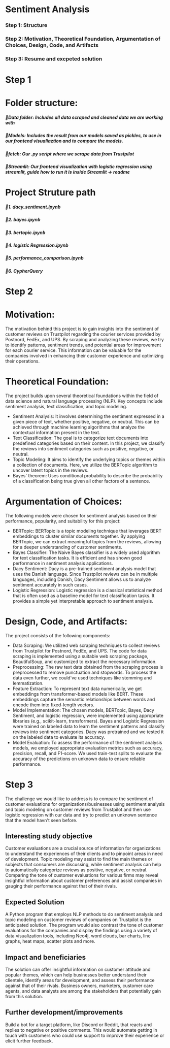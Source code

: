 # Sentiment Analysis
### Step 1: Structure
### Step 2: Motivation, Theoretical Foundation, Argumentation of Choices, Design, Code, and Artifacts
### Step 3: Resume and excpeted solution


# Step 1
# Folder structure:
##### 📁Data folder: Includes all data scraped and cleaned data we are working with
##### 📁Models: Includes the result from our models saved as pickles, to use in our frontend visualiaztion and to compare the models.
##### 📁fetch: Our .py script where we scrape data from Trustpilot
##### 📁Streamlit: Our frontend visualization with logistic regression using streamlit, guide how to run it is inside Streamlit -> readme

# Project Struture path
##### 📑1. dacy_sentiment.ipynb
##### 📑2. bayes.ipynb
##### 📑3. bertopic.ipynb
##### 📑4. logistic Regression.ipynb
##### 📑5. performance_comparison.ipynb
##### 📑6. CypherQuery

# Step 2
# Motivation:
The motivation behind this  project is to gain insights into the sentiment of customer reviews on Trustpilot regarding the courier services provided by Postnord, FedEx, and UPS. By scraping and analyzing these reviews, we try to identify patterns, sentiment trends, and potential areas for improvement for each courier service. This information can be valuable for the companies involved in enhancing their customer experience and optimizing their operations.

# Theoretical Foundation:

The project builds upon several theoretical foundations within the field of data science and natural language processing (NLP). Key concepts include sentiment analysis, text classification, and topic modeling.
- Sentiment Analysis: It involves determining the sentiment expressed in a given piece of text, whether positive, negative, or neutral. This can be achieved through machine learning algorithms that analyze the contextual information present in the text.
- Text Classification: The goal is to categorize text documents into predefined categories based on their content. In this project, we classify the reviews into sentiment categories such as positive, negative, or neutral.
- Topic Modeling: It aims to identify the underlying topics or themes within a collection of documents. Here, we utilize the BERTopic algorithm to uncover latent topics in the reviews.
- Bayes' theorem: Uses conditional probability to describe the probability of a classification being true given all other factors of a sentence.

# Argumentation of Choices:

The following models were chosen for sentiment analysis based on their performance, popularity, and suitability for this project:
- BERTopic: BERTopic is a topic modeling technique that leverages BERT embeddings to cluster similar documents together. By applying BERTopic, we can extract meaningful topics from the reviews, allowing for a deeper understanding of customer sentiments.
- Bayes Classifier: The Naive Bayes classifier is a widely used algorithm for text classification tasks. It is efficient and has shown good performance in sentiment analysis applications.
- Dacy Sentiment: Dacy is a pre-trained sentiment analysis model that uses the Danish language. Since Trustpilot reviews can be in multiple languages, including Danish, Dacy Sentiment allows us to analyze sentiment accurately in such cases.
- Logistic Regression: Logistic regression is a classical statistical method that is often used as a baseline model for text classification tasks. It provides a simple yet interpretable approach to sentiment analysis.

# Design, Code, and Artifacts:

The project consists of the following components:
- Data Scraping: We utilized web scraping techniques to collect reviews from Trustpilot for Postnord, FedEx, and UPS. The code for data scraping is implemented using a suitable web scraping package, BeautifulSoup, and customized to extract the necessary information.
- Preprocessing: The raw text data obtained from the scraping process is preprocessed to remove punctuation and stopwords. To process the data even further, we could've used techniques like stemming and lemmatization.
- Feature Extraction: To represent text data numerically, we get embeddings from transformer-based models like BERT. These embeddings capture the semantic relationships between words and encode them into fixed-length vectors.
- Model Implementation: The chosen models, BERTopic, Bayes, Dacy Sentiment, and logistic regression, were implemented using appropriate libraries (e.g., scikit-learn, transformers). Bayes and Logistic Regression were trained on labeled data to learn the sentiment patterns and classify reviews into sentiment categories. Dacy was pretrained and we tested it on the labeled data to evaluate its accuracy.
- Model Evaluation: To assess the performance of the sentiment analysis models, we employed appropriate evaluation metrics such as accuracy, precision, recall, and F1-score. We used train-test splits to evaluate the accuracy of the predictions on unknown data to ensure reliable performance.


# Step 3
The challenge we would like to address is to compare the sentiment of customer evaluations for organizations/businesses using sentiment analysis and topic modeling on customer reviews from Trustpilot and then use logistic regression with our data and try to predict an unknown sentence that the model havn't seen before.

## Interesting study objective
Customer evaluations are a crucial source of information for organizations to understand the experiences of their clients and to pinpoint areas in need of development. Topic modeling may assist to find the main themes or subjects that consumers are discussing, while sentiment analysis can help to automatically categorize reviews as positive, negative, or neutral. Comparing the tone of customer evaluations for various firms may reveal insightful information about customer preferences and assist companies in gauging their performance against that of their rivals. 

## Expected Solution
A Python program that employs NLP methods to do sentiment analysis and topic modeling on customer reviews of companies on Trustpilot is the anticipated solution. The program would also contrast the tone of customer evaluations for the companies and display the findings using a variety of data visualization tools, including Neo4j, word clouds, bar charts, line graphs, heat maps, scatter plots and more.

## Impact and beneficiaries
The solution can offer insightful information on customer attitude and popular themes, which can help businesses better understand their clientele, identify areas for development, and assess their performance against that of their rivals. Business owners, marketers, customer care agents, and data analysts are among the stakeholders that potentially gain from this solution.

## Further development/improvements 
Build a bot for a target platform, like Discord or Reddit, that reacts and replies to negative or positive comments. This would automate getting in touch with customers who could use support to improve their experience or elicit further feedback.



